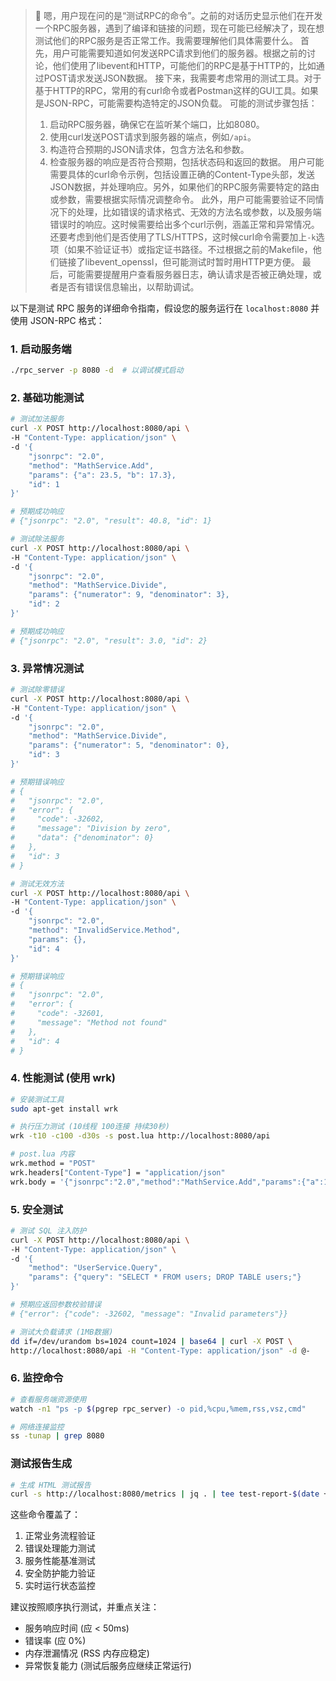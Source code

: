 > 💭 嗯，用户现在问的是“测试RPC的命令”。之前的对话历史显示他们在开发一个RPC服务器，遇到了编译和链接的问题，现在可能已经解决了，现在想测试他们的RPC服务是否正常工作。我需要理解他们具体需要什么。
> 首先，用户可能需要知道如何发送RPC请求到他们的服务器。根据之前的讨论，他们使用了libevent和HTTP，可能他们的RPC是基于HTTP的，比如通过POST请求发送JSON数据。
> 接下来，我需要考虑常用的测试工具。对于基于HTTP的RPC，常用的有curl命令或者Postman这样的GUI工具。如果是JSON-RPC，可能需要构造特定的JSON负载。
> 可能的测试步骤包括：
> 1. 启动RPC服务器，确保它在监听某个端口，比如8080。
> 2. 使用curl发送POST请求到服务器的端点，例如`/api`。
> 3. 构造符合预期的JSON请求体，包含方法名和参数。
> 4. 检查服务器的响应是否符合预期，包括状态码和返回的数据。
> 用户可能需要具体的curl命令示例，包括设置正确的Content-Type头部，发送JSON数据，并处理响应。另外，如果他们的RPC服务需要特定的路由或参数，需要根据实际情况调整命令。
> 此外，用户可能需要验证不同情况下的处理，比如错误的请求格式、无效的方法名或参数，以及服务端错误时的响应。这时候需要给出多个curl示例，涵盖正常和异常情况。
> 还要考虑到他们是否使用了TLS/HTTPS，这时候curl命令需要加上`-k`选项（如果不验证证书）或指定证书路径。不过根据之前的Makefile，他们链接了libevent_openssl，但可能测试时暂时用HTTP更方便。
> 最后，可能需要提醒用户查看服务器日志，确认请求是否被正确处理，或者是否有错误信息输出，以帮助调试。
> 

以下是测试 RPC 服务的详细命令指南，假设您的服务运行在 `localhost:8080` 并使用 JSON-RPC 格式：

### 1. 启动服务端
```bash
./rpc_server -p 8080 -d  # 以调试模式启动
```

### 2. 基础功能测试
```bash
# 测试加法服务
curl -X POST http://localhost:8080/api \
-H "Content-Type: application/json" \
-d '{
    "jsonrpc": "2.0",
    "method": "MathService.Add",
    "params": {"a": 23.5, "b": 17.3},
    "id": 1
}'

# 预期成功响应
# {"jsonrpc": "2.0", "result": 40.8, "id": 1}

# 测试除法服务
curl -X POST http://localhost:8080/api \
-H "Content-Type: application/json" \
-d '{
    "jsonrpc": "2.0",
    "method": "MathService.Divide",
    "params": {"numerator": 9, "denominator": 3},
    "id": 2
}'

# 预期成功响应
# {"jsonrpc": "2.0", "result": 3.0, "id": 2}
```

### 3. 异常情况测试
```bash
# 测试除零错误
curl -X POST http://localhost:8080/api \
-H "Content-Type: application/json" \
-d '{
    "jsonrpc": "2.0",
    "method": "MathService.Divide",
    "params": {"numerator": 5, "denominator": 0},
    "id": 3
}'

# 预期错误响应
# {
#   "jsonrpc": "2.0",
#   "error": {
#     "code": -32602,
#     "message": "Division by zero",
#     "data": {"denominator": 0}
#   },
#   "id": 3
# }

# 测试无效方法
curl -X POST http://localhost:8080/api \
-H "Content-Type: application/json" \
-d '{
    "jsonrpc": "2.0",
    "method": "InvalidService.Method",
    "params": {},
    "id": 4
}'

# 预期错误响应
# {
#   "jsonrpc": "2.0",
#   "error": {
#     "code": -32601,
#     "message": "Method not found"
#   },
#   "id": 4
# }
```

### 4. 性能测试 (使用 wrk)
```bash
# 安装测试工具
sudo apt-get install wrk

# 执行压力测试 (10线程 100连接 持续30秒)
wrk -t10 -c100 -d30s -s post.lua http://localhost:8080/api

# post.lua 内容
wrk.method = "POST"
wrk.headers["Content-Type"] = "application/json"
wrk.body = '{"jsonrpc":"2.0","method":"MathService.Add","params":{"a":1.1,"b":2.2},"id":1}'
```

### 5. 安全测试
```bash
# 测试 SQL 注入防护
curl -X POST http://localhost:8080/api \
-H "Content-Type: application/json" \
-d '{
    "method": "UserService.Query",
    "params": {"query": "SELECT * FROM users; DROP TABLE users;"}
}'

# 预期应返回参数校验错误
# {"error": {"code": -32602, "message": "Invalid parameters"}}

# 测试大负载请求 (1MB数据)
dd if=/dev/urandom bs=1024 count=1024 | base64 | curl -X POST \
http://localhost:8080/api -H "Content-Type: application/json" -d @-
```

### 6. 监控命令
```bash
# 查看服务端资源使用
watch -n1 "ps -p $(pgrep rpc_server) -o pid,%cpu,%mem,rss,vsz,cmd"

# 网络连接监控
ss -tunap | grep 8080
```

### 测试报告生成
```bash
# 生成 HTML 测试报告
curl -s http://localhost:8080/metrics | jq . | tee test-report-$(date +%s).json
```

这些命令覆盖了：
1. 正常业务流程验证
2. 错误处理能力测试
3. 服务性能基准测试
4. 安全防护能力验证
5. 实时运行状态监控

建议按照顺序执行测试，并重点关注：
- 服务响应时间 (应 < 50ms)
- 错误率 (应 0%)
- 内存泄漏情况 (RSS 内存应稳定)
- 异常恢复能力 (测试后服务应继续正常运行)